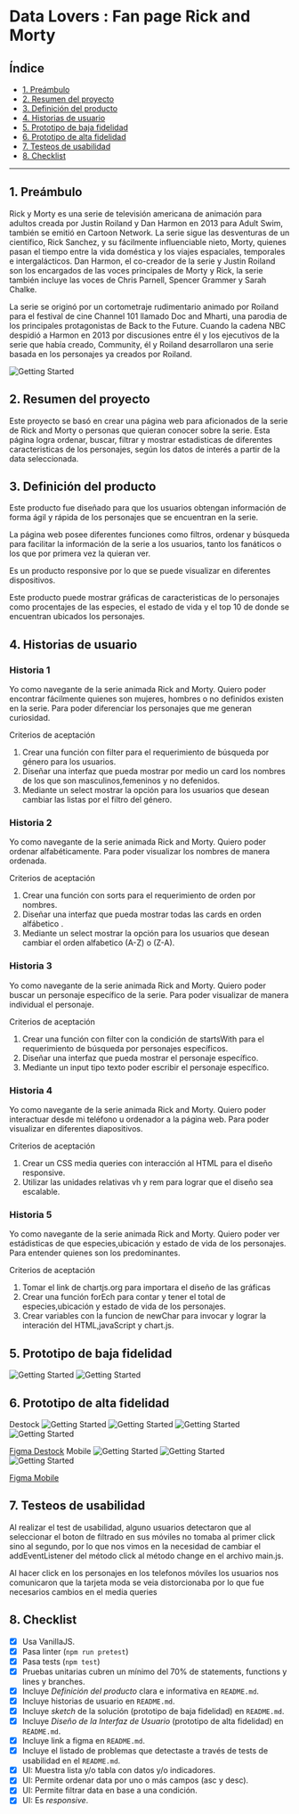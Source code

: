# Data Lovers : Fan page Rick and Morty 

## Índice

* [1. Preámbulo](#1-preámbulo)
* [2. Resumen del proyecto](#2-resumen-del-proyecto)
* [3. Definición del producto](#3-definición-del-producto)
* [4. Historias de usuario](#4-historias-de-usuario)
* [5. Prototipo de baja fidelidad](#5-prototipo-de-baja-fidelidad5)
* [6. Prototipo de alta fidelidad](#6-prototipo-de-alta-fidelidad)
* [7. Testeos de usabilidad](#7-testeos-de-usabilidad)
* [8. Checklist](#8-checklist)

***

## 1. Preámbulo

Rick y Morty es una serie de televisión americana de animación para adultos creada por Justin Roiland y Dan Harmon en 2013 para Adult Swim, también se emitió en Cartoon Network. La serie sigue las desventuras de un científico, Rick Sanchez, y su fácilmente influenciable nieto, Morty, quienes pasan el tiempo entre la vida doméstica y los viajes espaciales, temporales e intergalácticos. Dan Harmon, el co-creador de la serie y Justin Roiland son los encargados de las voces principales de Morty y Rick, la serie también incluye las voces de Chris Parnell, Spencer Grammer y Sarah Chalke.

La serie se originó por un cortometraje rudimentario animado por Roiland para el festival de cine Channel 101 llamado Doc and Mharti, una parodia de los principales protagonistas de Back to the Future. Cuando la cadena NBC despidió a Harmon en 2013 por discusiones entre él y los ejecutivos de la serie que había creado, Community, él y Roiland desarrollaron una serie basada en los personajes ya creados por Roiland.

![Getting Started](./src/img/Img%20Serie.jpeg)

## 2. Resumen del proyecto

Este proyecto se basó en crear una página web para aficionados de la serie de Rick and Morty o
personas que quieran conocer sobre la serie. Esta página logra ordenar, buscar, filtrar y mostrar estadisticas de diferentes caracteristicas de los personajes, según los datos de interés a partir de la data seleccionada.


## 3. Definición del producto

Este producto fue diseñado para que los usuarios obtengan información de forma ágil y rápida de los personajes que se encuentran en la serie.

La página web posee diferentes funciones como filtros, ordenar y búsqueda para facilitar la información de la serie a los usuarios, tanto los fanáticos o los que por primera vez la quieran ver.

Es un producto responsive por lo que se puede visualizar en diferentes dispositivos.

Este producto puede mostrar gráficas de caracteristicas de lo personajes como  procentajes  de las especies, el estado de vida y  el top 10 de donde se encuentran ubicados los personajes.

## 4. Historias de usuario

### Historia 1 

Yo como navegante de la serie animada Rick and Morty.
Quiero poder encontrar fácilmente quienes son mujeres, hombres o no definidos  existen en la serie.
Para poder diferenciar los personajes que me generan curiosidad.

Criterios de aceptación

1. Crear una función con filter para el requerimiento de búsqueda por género para los
usuarios.
2. Diseñar una interfaz que pueda mostrar por medio un card los nombres de los que son masculinos,femeninos y no defenidos.
3. Mediante un select mostrar la opción para los usuarios que desean cambiar las listas
por el filtro del género.

### Historia 2

Yo como navegante de la serie animada Rick and Morty.
Quiero poder ordenar alfabéticamente.
Para poder visualizar los nombres de manera ordenada. 

Criterios de aceptación

1. Crear una función con sorts para el requerimiento de orden por nombres.
2. Diseñar una interfaz que pueda mostrar todas las cards en orden alfábetico .
3. Mediante un select mostrar la opción para los usuarios que desean cambiar el orden alfabetico (A-Z) o (Z-A).

### Historia 3

Yo como navegante de la serie animada Rick and Morty.
Quiero poder buscar un personaje específico de la serie.
Para poder visualizar de manera individual el personaje.

Criterios de aceptación

1. Crear una función con filter con la condición de startsWith para el requerimiento de búsqueda por personajes específicos.
2. Diseñar una interfaz que pueda mostrar el personaje específico.
3. Mediante un input tipo texto poder escribir el personaje específico.

### Historia 4

Yo como navegante de la serie animada Rick and Morty.
Quiero poder interactuar desde mi teléfono u ordenador a la página web.
Para poder visualizar en diferentes diapositivos.

Criterios de aceptación

1. Crear un CSS media queries con interacción al HTML para el diseño responsive.
2. Utilizar las unidades relativas vh y rem para lograr que el diseño sea escalable.

### Historia 5

Yo como navegante de la serie animada Rick and Morty.
Quiero poder ver estádisticas de que especies,ubicación y estado de vida de los personajes.
Para entender quienes son los predominantes.

Criterios de aceptación

1. Tomar el link de chartjs.org para importara el diseño de las gráficas
2. Crear una función forEch para contar y tener el total de especies,ubicación y estado de vida de los personajes.
3. Crear variables con la funcion de newChar para invocar y lograr la interación del HTML,javaScript y chart.js.


## 5. Prototipo de baja fidelidad

![Getting Started](./src/img/Prototipo%20de%20baja%20-%20Homepage.jpg)
![Getting Started](./src/img/Prototipo%20de%20baja-Character.jpg)

## 6. Prototipo de alta fidelidad
Destock
![Getting Started](./src/img/Welcome.png)
![Getting Started](./src/img/Characters.png)
![Getting Started](./src/img/Characters%20modal.png)
![Getting Started](./src/img/statistics.png)

[Figma Destock](https://www.figma.com/file/zpUAV617XLAKNxqoVO8UW3/Rick-and-Morty-(Copy)?node-id=0%3A1&t=4m7tkwd4lafoMfrI-0) 
Mobile
![Getting Started](./src/img/Homepage%20Mobil.png)
![Getting Started](./src/img/Character%20Mobile.png)
![Getting Started](./src/img/Character%20Modal.png)

[Figma Mobile](https://www.figma.com/file/zpUAV617XLAKNxqoVO8UW3/Rick-and-Morty-(Copy)?node-id=239%3A2&t=4m7tkwd4lafoMfrI-0) 

## 7. Testeos de usabilidad

Al realizar el test de usabilidad, alguno usuarios detectaron que al seleccionar el boton de filtrado en sus móviles no tomaba al primer click sino al segundo, por lo que nos vimos en la necesidad de cambiar el addEventListener del método click al método change en el archivo main.js.

Al hacer click en los personajes en los telefonos móviles los usuarios nos comunicaron que la tarjeta moda se veia distorcionaba por lo que fue necesarios cambios en el media  queries


## 8. Checklist

* [x] Usa VanillaJS.
* [x] Pasa linter (`npm run pretest`)
* [x] Pasa tests (`npm test`)
* [x] Pruebas unitarias cubren un mínimo del 70% de statements, functions y
  lines y branches.
* [x] Incluye _Definición del producto_ clara e informativa en `README.md`.
* [x] Incluye historias de usuario en `README.md`.
* [x] Incluye _sketch_ de la solución (prototipo de baja fidelidad) en
  `README.md`.
* [x] Incluye _Diseño de la Interfaz de Usuario_ (prototipo de alta fidelidad)
  en `README.md`.
* [x] Incluye link a figma en `README.md`.
* [x] Incluye el listado de problemas que detectaste a través de tests de
  usabilidad en el `README.md`.
* [x] UI: Muestra lista y/o tabla con datos y/o indicadores.
* [x] UI: Permite ordenar data por uno o más campos (asc y desc).
* [x] UI: Permite filtrar data en base a una condición.
* [x] UI: Es _responsive_.
